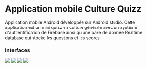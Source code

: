 <h1>Application mobile Culture Quizz</h1>
<p>Application mobile Android développée sur Android studio. Cette application est un mini quizz en culture générale 
avec un système d'authentification de Firebase ainsi qu'une base de donnée Realtime database qui stocke les questions et les scores</p>

<h3>Interfaces</h3>
<img src="Capture d'écran 2024-08-22 153910.png" />
<img src="Capture d'écran 2024-08-22 153945.png" />
<img src="Capture d'écran 2024-08-22 154016.png" />
<img src="Capture d'écran 2024-08-22 154030.png" />
